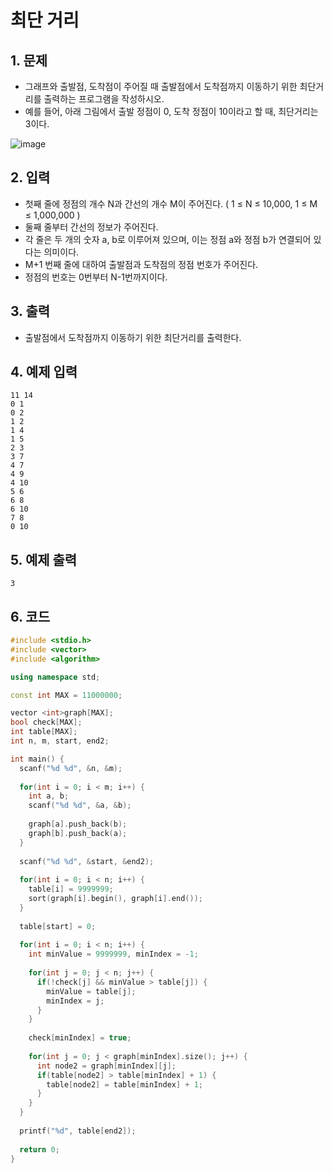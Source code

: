 # 최단 거리 #

## 1. 문제
- 그래프와 출발점, 도착점이 주어질 때 출발점에서 도착점까지 이동하기 위한 최단거리를 출력하는 프로그램을 작성하시오.
- 예를 들어, 아래 그림에서 출발 정점이 0, 도착 정점이 10이라고 할 때, 최단거리는 3이다.

![image](https://user-images.githubusercontent.com/35207245/71363612-0596f200-25dd-11ea-9cfe-f5cd0410943f.png)

## 2. 입력

- 첫째 줄에 정점의 개수 N과 간선의 개수 M이 주어진다. ( 1 ≤ N ≤ 10,000, 1 ≤ M ≤ 1,000,000 )
- 둘째 줄부터 간선의 정보가 주어진다.
- 각 줄은 두 개의 숫자 a, b로 이루어져 있으며, 이는 정점 a와 정점 b가 연결되어 있다는 의미이다.
- M+1 번째 줄에 대하여 출발점과 도착점의 정점 번호가 주어진다.
- 정점의 번호는 0번부터 N-1번까지이다.

## 3. 출력
- 출발점에서 도착점까지 이동하기 위한 최단거리를 출력한다.

## 4. 예제 입력
```
11 14
0 1
0 2
1 2
1 4
1 5
2 3
3 7
4 7
4 9
4 10
5 6
6 8
6 10
7 8
0 10
```

## 5. 예제 출력
```
3
```

## 6. 코드

```c++
#include <stdio.h>
#include <vector>
#include <algorithm>

using namespace std;

const int MAX = 11000000;

vector <int>graph[MAX];
bool check[MAX];
int table[MAX];
int n, m, start, end2;

int main() {
  scanf("%d %d", &n, &m);
  
  for(int i = 0; i < m; i++) {
    int a, b;
    scanf("%d %d", &a, &b);
    
    graph[a].push_back(b);
    graph[b].push_back(a);
  }
  
  scanf("%d %d", &start, &end2);
  
  for(int i = 0; i < n; i++) {
    table[i] = 9999999;
    sort(graph[i].begin(), graph[i].end());
  }
  
  table[start] = 0;
  
  for(int i = 0; i < n; i++) {
    int minValue = 9999999, minIndex = -1;
    
    for(int j = 0; j < n; j++) {
      if(!check[j] && minValue > table[j]) {
        minValue = table[j];
        minIndex = j;
      }
    }
    
    check[minIndex] = true;
    
    for(int j = 0; j < graph[minIndex].size(); j++) {
      int node2 = graph[minIndex][j];
      if(table[node2] > table[minIndex] + 1) {
        table[node2] = table[minIndex] + 1;
      }
    }
  }
  
  printf("%d", table[end2]);
  
  return 0;
}
```

